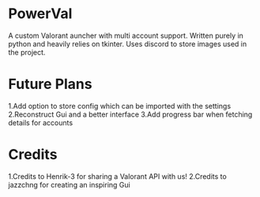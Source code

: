 # PowerVal
A custom Valorant auncher with multi account support. Written purely in python and heavily relies on tkinter. Uses discord to store images used in the project.

# Future Plans
1.Add option to store config which can be imported with the settings
2.Reconstruct Gui and a better interface
3.Add progress bar when fetching details for accounts

# Credits
1.Credits to Henrik-3 for sharing a Valorant API with us!
2.Credits to jazzchng for creating an inspiring Gui
